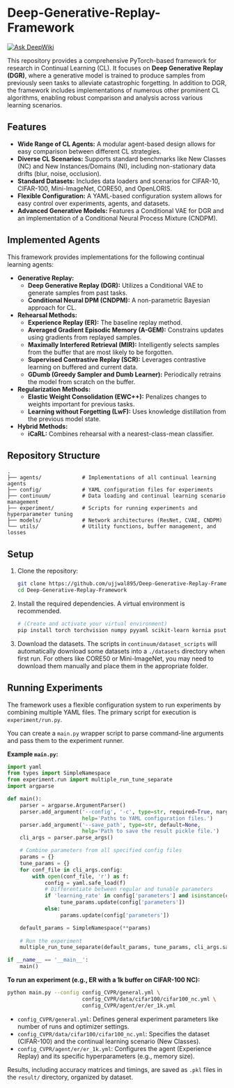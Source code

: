 # Deep-Generative-Replay-Framework
[![Ask DeepWiki](https://devin.ai/assets/askdeepwiki.png)](https://deepwiki.com/Ujjwal895/Deep-Generative-Replay-Framework)

This repository provides a comprehensive PyTorch-based framework for research in Continual Learning (CL). It focuses on **Deep Generative Replay (DGR)**, where a generative model is trained to produce samples from previously seen tasks to alleviate catastrophic forgetting. In addition to DGR, the framework includes implementations of numerous other prominent CL algorithms, enabling robust comparison and analysis across various learning scenarios.

## Features

*   **Wide Range of CL Agents:** A modular agent-based design allows for easy comparison between different CL strategies.
*   **Diverse CL Scenarios:** Supports standard benchmarks like New Classes (NC) and New Instances/Domains (NI), including non-stationary data drifts (blur, noise, occlusion).
*   **Standard Datasets:** Includes data loaders and scenarios for CIFAR-10, CIFAR-100, Mini-ImageNet, CORE50, and OpenLORIS.
*   **Flexible Configuration:** A YAML-based configuration system allows for easy control over experiments, agents, and datasets.
*   **Advanced Generative Models:** Features a Conditional VAE for DGR and an implementation of a Conditional Neural Process Mixture (CNDPM).

## Implemented Agents

This framework provides implementations for the following continual learning agents:

-   **Generative Replay:**
    -   **Deep Generative Replay (DGR):** Utilizes a Conditional VAE to generate samples from past tasks.
    -   **Conditional Neural DPM (CNDPM):** A non-parametric Bayesian approach for CL.
-   **Rehearsal Methods:**
    -   **Experience Replay (ER):** The baseline replay method.
    -   **Averaged Gradient Episodic Memory (A-GEM):** Constrains updates using gradients from replayed samples.
    -   **Maximally Interfered Retrieval (MIR):** Intelligently selects samples from the buffer that are most likely to be forgotten.
    -   **Supervised Contrastive Replay (SCR):** Leverages contrastive learning on buffered and current data.
    -   **GDumb (Greedy Sampler and Dumb Learner):** Periodically retrains the model from scratch on the buffer.
-   **Regularization Methods:**
    -   **Elastic Weight Consolidation (EWC++):** Penalizes changes to weights important for previous tasks.
    -   **Learning without Forgetting (LwF):** Uses knowledge distillation from the previous model state.
-   **Hybrid Methods:**
    -   **iCaRL:** Combines rehearsal with a nearest-class-mean classifier.

## Repository Structure

```
.
├── agents/             # Implementations of all continual learning agents
├── config/             # YAML configuration files for experiments
├── continuum/          # Data loading and continual learning scenario management
├── experiment/         # Scripts for running experiments and hyperparameter tuning
├── models/             # Network architectures (ResNet, CVAE, CNDPM)
└── utils/              # Utility functions, buffer management, and losses
```

## Setup

1.  Clone the repository:
    ```bash
    git clone https://github.com/ujjwal895/Deep-Generative-Replay-Framework.git
    cd Deep-Generative-Replay-Framework
    ```
2.  Install the required dependencies. A virtual environment is recommended.
    ```bash
    # (Create and activate your virtual environment)
    pip install torch torchvision numpy pyyaml scikit-learn kornia psutil
    ```
3.  Download the datasets. The scripts in `continuum/dataset_scripts` will automatically download some datasets into a `./datasets` directory when first run. For others like CORE50 or Mini-ImageNet, you may need to download them manually and place them in the appropriate folder.

## Running Experiments

The framework uses a flexible configuration system to run experiments by combining multiple YAML files. The primary script for execution is `experiment/run.py`.

You can create a `main.py` wrapper script to parse command-line arguments and pass them to the experiment runner.

**Example `main.py`:**

```python
import yaml
from types import SimpleNamespace
from experiment.run import multiple_run_tune_separate
import argparse

def main():
    parser = argparse.ArgumentParser()
    parser.add_argument('--config', '-c', type=str, required=True, nargs='+', 
                        help='Paths to YAML configuration files.')
    parser.add_argument('--save_path', type=str, default=None,
                        help='Path to save the result pickle file.')
    cli_args = parser.parse_args()

    # Combine parameters from all specified config files
    params = {}
    tune_params = {}
    for conf_file in cli_args.config:
        with open(conf_file, 'r') as f:
            config = yaml.safe_load(f)
            # Differentiate between regular and tunable parameters
            if 'learning_rate' in config['parameters'] and isinstance(config['parameters']['learning_rate'], list):
                 tune_params.update(config['parameters'])
            else:
                 params.update(config['parameters'])

    default_params = SimpleNamespace(**params)
    
    # Run the experiment
    multiple_run_tune_separate(default_params, tune_params, cli_args.save_path)

if __name__ == '__main__':
    main()
```

**To run an experiment (e.g., ER with a 1k buffer on CIFAR-100 NC):**

```bash
python main.py --config config_CVPR/general.yml \
                        config_CVPR/data/cifar100/cifar100_nc.yml \
                        config_CVPR/agent/er/er_1k.yml
```

-   `config_CVPR/general.yml`: Defines general experiment parameters like number of runs and optimizer settings.
-   `config_CVPR/data/cifar100/cifar100_nc.yml`: Specifies the dataset (CIFAR-100) and the continual learning scenario (New Classes).
-   `config_CVPR/agent/er/er_1k.yml`: Configures the agent (Experience Replay) and its specific hyperparameters (e.g., memory size).

Results, including accuracy matrices and timings, are saved as `.pkl` files in the `result/` directory, organized by dataset.
